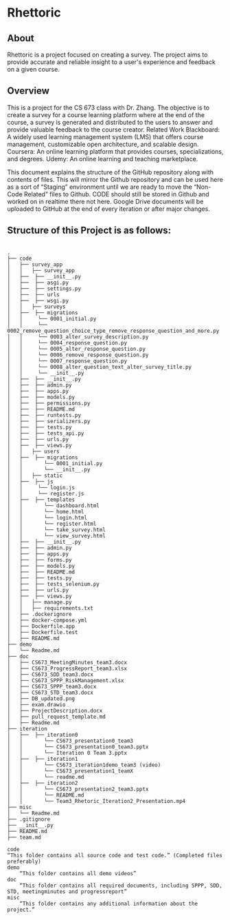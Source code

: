 # Rhettoric

## About
Rhettoric is a project focused on creating a survey. The project aims to provide accurate and reliable insight to a user's experience and feedback on a given course.
## Overview
This is a project for the CS 673 class with Dr. Zhang. The objective is to create a survey for a course learning platform where at the end of the course, a survey is generated and distributed to the users to answer and provide valuable feedback to the course creator. 
Related Work
Blackboard: A widely used learning management system (LMS) that offers course management, customizable open architecture, and scalable design.
Coursera: An online learning platform that provides courses, specializations, and degrees.
Udemy: An online learning and teaching marketplace.

This document explains the structure of the GitHub repository along with contents of files. This will mirror the Github repository and can be used here as a sort of “Staging” environment until we are ready to move the “Non-Code Related” files to Github. CODE should still be stored in Github and worked on in realtime there not here. Google Drive documents will be uploaded to GitHub at the end of every iteration or after major changes. 

## Structure of this Project is as follows:
```

.
├── code
│   ├── survey_app
│   │   ├── survey_app
│   ├──  ├── __init__.py
│   ├──  ├── asgi.py
│   ├──  ├── settings.py
│   ├──  ├── urls
│   ├──  ├── wsgi.py
│   │   ├── surveys
│   ├──  ├── migrations
│   │     └── 0001_initial.py
│   │     └── 0002_remove_question_choice_type_remove_response_question_and_more.py
│   │     └── 0003_alter_survey_description.py
│   │     └── 0004_response_question.py
│   │     └── 0005_alter_response_question.py
│   │     └── 0006_remove_response_question.py
│   │     └── 0007_response_question.py
│   │     └── 0008_alter_question_text_alter_survey_title.py
│   │     └── __init__.py
│   ├──  ├── __init__.py
│   ├──  ├── admin.py
│   ├──  ├── apps.py
│   ├──  ├── models.py
│   ├──  ├── permissions.py
│   ├──  ├── README.md
│   ├──  ├── runtests.py
│   ├──  ├── serializers.py
│   ├──  ├── tests.py
│   ├──  ├── tests_api.py
│   ├──  ├── urls.py
│   ├──  ├── views.py
│   │   ├── users
│   ├──  ├── migrations
│   │       └── 0001_initial.py
│   │       └── __init__.py
│   │   ├── static
│   ├──  ├── js
│   │     └── login.js
│   │     └── register.js
│   ├──  ├── templates
│   │       └── dashboard.html
│   │       └── home.html
│   │       └── login.html
│   │       └── register.html
│   │       └── take_survey.html
│   │       └── view_survey.html
│   ├──  ├── __init__.py
│   ├──  ├── admin.py
│   ├──  ├── apps.py
│   ├──  ├── forms.py
│   ├──  ├── models.py
│   ├──  ├── README.md
│   ├──  ├── tests.py
│   ├──  ├── tests_selenium.py
│   ├──  ├── urls.py
│   ├──  ├── views.py
│   │   ├── manage.py
│   │   ├── requirements.txt
│   ├── .dockerignore
│   ├── docker-compose.yml
│   ├── Dockerfile.app
│   ├── Dockerfile.test
│   ├── README.md
├── demo
│   └── Readme.md
├── doc
│   ├── CS673_MeetingMinutes_team3.docx
│   ├── CS673_ProgressReport_team3.xlsx
│   ├── CS673_SDD_team3.docx
│   ├── CS673_SPPP_RiskManagement.xlsx
│   ├── CS673_SPPP_team3.docx
│   ├── CS673_STD_team3.docx
│   ├── DB_updated.png
│   ├── exam.drawio
│   ├── ProjectDescription.docx
│   ├── pull_request_template.md
│   ├── Readme.md
├── iteration
│   ├──  ├── iteration0
│   │       └── CS673_presentation0_team3
│   │       └── CS673_presentation0_team3.pptx
│   │       └── Iteration 0 Team 3.pptx
│   ├──  ├── iteration1
│   │       └── CS673_iteration1demo_team3 (video)
│   │       └── CS673_presentation1_teamX
│   │       └── readme.md
│   ├──  ├── iteration2
│   │       └── CS673_presentation2_team3.pptx
│   │       └── README.md
│   │       └── Team3_Rhetoric_Iteration2_Presentation.mp4
├── misc
│   └── Readme.md
├── .gitignore
├── __init__.py
├── README.md
├── team.md

```

```
code
“This folder contains all source code and test code.” (Completed files preferably) 
demo
	“This folder contains all demo videos”
doc
	“This folder contains all required documents, including SPPP, SDD, STD, meetingminutes and progressreport”
misc
	“This folder contains any additional information about the project.”

```
